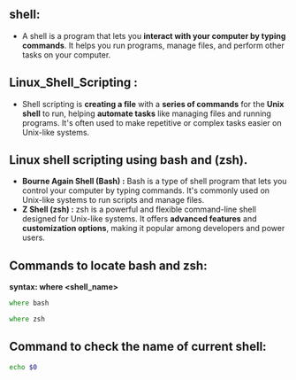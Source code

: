 ## shell:
- A shell is a program that lets you **interact with your computer by typing commands**. It helps you run programs, manage files, and perform other tasks on your computer.
## Linux_Shell_Scripting :
- Shell scripting is **creating a file** with a **series of commands** for the **Unix shell** to run, helping **automate tasks** like managing files and running programs. It's often used to make repetitive or complex tasks easier on Unix-like systems.
## Linux shell scripting using bash and (zsh).
- **Bourne Again Shell (Bash) :** Bash is a type of shell program that lets you control your computer by typing commands. It's commonly used on Unix-like systems to run scripts and manage files.
-  **Z Shell (zsh) :** zsh is a powerful and flexible command-line shell designed for Unix-like systems. It offers **advanced features** and **customization options**, making it popular among developers and power users.
##  Commands to locate bash and zsh:
**syntax: where <shell_name>**

```zsh
where bash
```

```zsh
where zsh
```

## Command to check the name of current shell:

```zsh
echo $0
```
